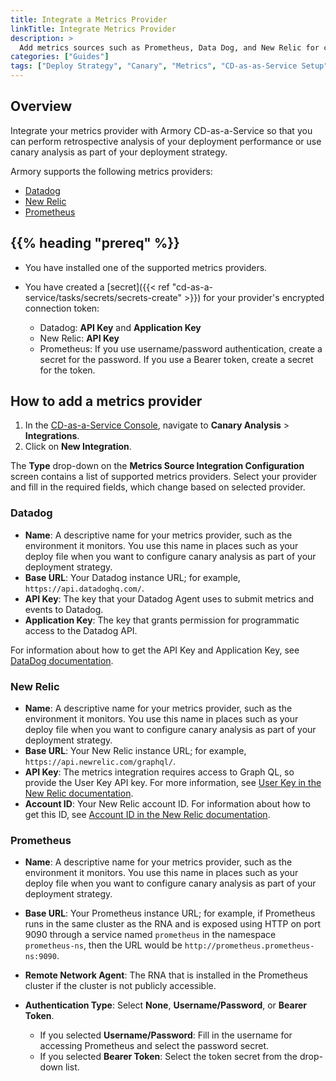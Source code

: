 ```yaml
---
title: Integrate a Metrics Provider
linkTitle: Integrate Metrics Provider
description: >
  Add metrics sources such as Prometheus, Data Dog, and New Relic for canary analysis in Armory Continuous Deployment-as-a-Service.
categories: ["Guides"]
tags: ["Deploy Strategy", "Canary", "Metrics", "CD-as-as-Service Setup"]
---
```


## Overview

Integrate your metrics provider with Armory CD-as-a-Service so that you can perform retrospective analysis of your deployment performance or use canary analysis as part of your deployment strategy.

Armory supports the following metrics providers:

- [Datadog](#datadog)
- [New Relic](#new-relic)
- [Prometheus](#prometheus)

## {{% heading "prereq" %}}

- You have installed one of the supported metrics providers.
- You have created a [secret]({{< ref "cd-as-a-service/tasks/secrets/secrets-create" >}}) for your provider's encrypted connection token:

   - Datadog: **API Key** and **Application Key**
   - New Relic: **API Key**
   - Prometheus: If you use username/password authentication, create a secret for the password. If you use a Bearer token, create a secret for the token.


## How to add a metrics provider

1. In the [CD-as-a-Service Console](https://console.cloud.armory.io/), navigate to **Canary Analysis** > **Integrations**.
1. Click on **New Integration**.

The **Type** drop-down on the **Metrics Source Integration Configuration** screen contains a list of supported metrics providers. Select your provider and fill in the required fields, which change based on selected provider.

### Datadog

- **Name**: A descriptive name for your metrics provider, such as the environment it monitors. You use this name in places such as your deploy file when you want to configure canary analysis as part of your deployment strategy.
- **Base URL**: Your Datadog instance URL; for example, `https://api.datadoghq.com/`.
- **API Key**: The key that your Datadog Agent uses to submit metrics and events to Datadog.
- **Application Key**: The key that grants permission for programmatic access to the Datadog API.   

For information about how to get the API Key and Application Key, see [DataDog documentation](https://docs.datadoghq.com/account_management/api-app-keys/).

### New Relic

- **Name**: A descriptive name for your metrics provider, such as the environment it monitors. You use this name in places such as your deploy file when you want to configure canary analysis as part of your deployment strategy.
- **Base URL**: Your New Relic instance URL; for example, `https://api.newrelic.com/graphql/`.
- **API Key**: The metrics integration requires access to Graph QL, so provide the User Key API key. For more information, see [User Key in the New Relic documentation](https://docs.newrelic.com/docs/apis/accounts-api/new-relic-user-key-api-key/).
- **Account ID**: Your New Relic account ID. For information about how to get this ID, see [Account ID in the New Relic documentation](https://docs.newrelic.com/docs/apis/accounts-api/new-relic-account-id/).

### Prometheus

- **Name**: A descriptive name for your metrics provider, such as the environment it monitors. You use this name in places such as your deploy file when you want to configure canary analysis as part of your deployment strategy.
- **Base URL**: Your Prometheus instance URL; for example, if Prometheus runs in the same cluster as the RNA and is exposed using HTTP on port 9090 through a service named `prometheus` in the namespace `prometheus-ns`, then the URL would be `http://prometheus.prometheus-ns:9090`.
- **Remote Network Agent**: The RNA that is installed in the Prometheus cluster if the cluster is not publicly accessible.
- **Authentication Type**: Select **None**, **Username/Password**, or **Bearer Token**.

   - If you selected **Username/Password**: Fill in the username for accessing Prometheus and select the password secret.
   - If you selected **Bearer Token**: Select the token secret from the drop-down list.


